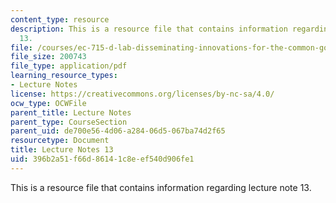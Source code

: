 ```yaml
---
content_type: resource
description: This is a resource file that contains information regarding lecture note
  13.
file: /courses/ec-715-d-lab-disseminating-innovations-for-the-common-good-spring-2007/396b2a51f66d86141c8eef540d906fe1_MITEC_715S07_notes13.pdf
file_size: 200743
file_type: application/pdf
learning_resource_types:
- Lecture Notes
license: https://creativecommons.org/licenses/by-nc-sa/4.0/
ocw_type: OCWFile
parent_title: Lecture Notes
parent_type: CourseSection
parent_uid: de700e56-4d06-a284-06d5-067ba74d2f65
resourcetype: Document
title: Lecture Notes 13
uid: 396b2a51-f66d-8614-1c8e-ef540d906fe1
---
```

This is a resource file that contains information regarding lecture note 13.